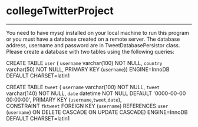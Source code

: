 # collegeTwitterProject
-----------------------
You need to have mysql installed on your local machine to run this program or you must have a database created on
a remote server.
The database address, username and password are in TweetDatabasePersistor class. 
Please create a database with two tables using the following queries:

CREATE TABLE `user` (
  `username` varchar(100) NOT NULL,
  `country` varchar(50) NOT NULL,
  PRIMARY KEY (`username`)) ENGINE=InnoDB DEFAULT CHARSET=latin1

CREATE TABLE `tweet` (
  `username` varchar(100) NOT NULL,
  `tweet` varchar(140) NOT NULL,
  `date` datetime NOT NULL DEFAULT '0000-00-00 00:00:00',
  PRIMARY KEY (`username`,`tweet`,`date`),  
  CONSTRAINT `fktweet` FOREIGN KEY (`username`) REFERENCES `user` (`username`) ON DELETE CASCADE ON UPDATE CASCADE) ENGINE=InnoDB DEFAULT CHARSET=latin1
